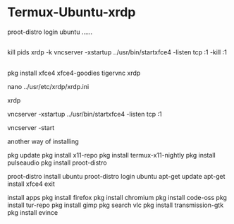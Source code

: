 # Termux-Ubuntu-xrdp

proot-distro login ubuntu
......


##
kill pids
xrdp -k
vncserver -xstartup ../usr/bin/startxfce4 -listen tcp :1 -kill :1


##
pkg install xfce4 xfce4-goodies tigervnc xrdp 

nano ../usr/etc/xrdp/xrdp.ini

xrdp

vncserver -xstartup ../usr/bin/startxfce4 -listen tcp :1

vncserver -start

another way of installing

pkg update
pkg install x11-repo
pkg install termux-x11-nightly
pkg install pulseaudio
pkg install proot-distro

proot-distro install ubuntu
proot-distro login ubuntu
apt-get update 
apt-get install xfce4
exit

install apps
pkg install firefox
pkg install chromium 
pkg install code-oss
pkg install tur-repo 
pkg install gimp
pkg search vlc
pkg install transmission-gtk
pkg install evince
 